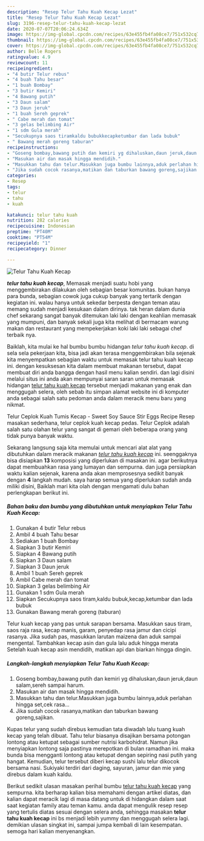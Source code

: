 ```yaml
---
description: "Resep Telur Tahu Kuah Kecap Lezat"
title: "Resep Telur Tahu Kuah Kecap Lezat"
slug: 3196-resep-telur-tahu-kuah-kecap-lezat
date: 2020-07-07T20:06:24.634Z
image: https://img-global.cpcdn.com/recipes/63e455fb4fa08ce7/751x532cq70/telur-tahu-kuah-kecap-foto-resep-utama.jpg
thumbnail: https://img-global.cpcdn.com/recipes/63e455fb4fa08ce7/751x532cq70/telur-tahu-kuah-kecap-foto-resep-utama.jpg
cover: https://img-global.cpcdn.com/recipes/63e455fb4fa08ce7/751x532cq70/telur-tahu-kuah-kecap-foto-resep-utama.jpg
author: Belle Rogers
ratingvalue: 4.9
reviewcount: 11
recipeingredient:
- "4 butir Telur rebus"
- "4 buah Tahu besar"
- "1 buah Bombay"
- "3 butir Kemiri"
- "4 Bawang putih"
- "3 Daun salam"
- "3 Daun jeruk"
- "1 buah Sereh geprek"
- " Cabe merah dan tomat"
- "3 gelas belimbing Air"
- "1 sdm Gula merah"
- "Secukupnya saos tiramkaldu bubukkecapketumbar dan lada bubuk"
- " Bawang merah goreng taburan"
recipeinstructions:
- "Goseng bombay,bawang putih dan kemiri yg dihaluskan,daun jeruk,daun salam,sereh sampai harum."
- "Masukan air dan masak hingga mendidih."
- "Masukkan tahu dan telur.Masukkan juga bumbu lainnya,aduk perlahan hingga set,cek rasa..."
- "Jika sudah cocok rasanya,matikan dan taburkan bawang goreng,sajikan."
categories:
- Resep
tags:
- telur
- tahu
- kuah

katakunci: telur tahu kuah 
nutrition: 282 calories
recipecuisine: Indonesian
preptime: "PT40M"
cooktime: "PT54M"
recipeyield: "1"
recipecategory: Dinner

---
```



![Telur Tahu Kuah Kecap](https://img-global.cpcdn.com/recipes/63e455fb4fa08ce7/751x532cq70/telur-tahu-kuah-kecap-foto-resep-utama.jpg)

<b><i>telur tahu kuah kecap</i></b>, Memasak menjadi suatu hobi yang menggembirakan dilakukan oleh sebagian besar komunitas. bukan hanya para bunda, sebagian cowok juga cukup banyak yang tertarik dengan kegiatan ini. walau hanya untuk sekedar berpesta dengan teman atau memang sudah menjadi kesukaan dalam dirinya. tak heran dalam dunia chef sekarang sangat banyak ditemukan laki laki dengan keahlian memasak yang mumpuni, dan banyak sekali juga kita melihat di bermacam warung makan dan restaurant yang mempekerjakan koki laki laki sebagai chef terbaik nya.

Baiklah, kita mulai ke hal bumbu bumbu hidangan <i>telur tahu kuah kecap</i>. di sela sela pekerjaan kita, bisa jadi akan terasa menggembirakan bila sejenak kita menyempatkan sebagian waktu untuk memasak telur tahu kuah kecap ini. dengan kesuksesan kita dalam membuat makanan tersebut, dapat membuat diri anda bangga dengan hasil menu kalian sendiri. dan lagi disini melalui situs ini anda akan mempunyai saran saran untuk memasak hidangan <u>telur tahu kuah kecap</u> tersebut menjadi makanan yang enak dan menggugah selera, oleh sebab itu simpan alamat website ini di komputer anda sebagai salah satu pedoman anda dalam meracik menu baru yang nikmat.

Telur Ceplok Kuah Tumis Kecap - Sweet Soy Sauce Stir Eggs Recipe Resep masakan sederhana, telur ceplok kuah kecap pedas. Telur Ceplok adalah salah satu olahan telur yang sangat di gemari oleh beberapa orang yang tidak punya banyak waktu.


Sekarang langsung saja kita memulai untuk mencari alat alat yang dibutuhkan dalam meracik makanan <u><i>telur tahu kuah kecap</i></u> ini. seenggaknya bisa disiapkan <b>13</b> komposisi yang diperlukan di masakan ini. agar berikutnya dapat membuahkan rasa yang lumayan dan sempurna. dan juga persiapkan waktu kalian sejenak, karena anda akan memprosesnya sedikit banyak dengan <b>4</b> langkah mudah. saya harap semua yang diperlukan sudah anda miliki disini, Baiklah mari kita olah dengan mengamati dulu bahan perlengkapan berikut ini.

<!--inarticleads1-->

##### Bahan baku dan bumbu yang dibutuhkan untuk menyiapkan Telur Tahu Kuah Kecap:

1. Gunakan 4 butir Telur rebus
1. Ambil 4 buah Tahu besar
1. Sediakan 1 buah Bombay
1. Siapkan 3 butir Kemiri
1. Siapkan 4 Bawang putih
1. Siapkan 3 Daun salam
1. Siapkan 3 Daun jeruk
1. Ambil 1 buah Sereh geprek
1. Ambil  Cabe merah dan tomat
1. Siapkan 3 gelas belimbing Air
1. Gunakan 1 sdm Gula merah
1. Siapkan Secukupnya saos tiram,kaldu bubuk,kecap,ketumbar dan lada bubuk
1. Gunakan  Bawang merah goreng (taburan)


Telur kuah kecap yang pas untuk sarapan bersama. Masukkan saus tiram, saos raja rasa, kecap manis, garam, penyedap rasa jamur dan cicipi rasanya. Jika sudah pas, masukkan larutan maizena dan aduk sampai mengental. Tambahkan kecap asin dan gula lalu aduk hingga merata Setelah kuah kecap asin mendidih, matikan api dan biarkan hingga dingin. 

<!--inarticleads2-->

##### Langkah-langkah menyiapkan Telur Tahu Kuah Kecap:

1. Goseng bombay,bawang putih dan kemiri yg dihaluskan,daun jeruk,daun salam,sereh sampai harum.
1. Masukan air dan masak hingga mendidih.
1. Masukkan tahu dan telur.Masukkan juga bumbu lainnya,aduk perlahan hingga set,cek rasa...
1. Jika sudah cocok rasanya,matikan dan taburkan bawang goreng,sajikan.


Kupas telur yang sudah direbus kemudian tata diwadah lalu tuang kuah kecap yang telah dibuat. Tahu telur biasanya disajikan bersama potongan lontong atau ketupat sebagai sumber nutrisi karbohidrat. Namun jika menyiapkan lontong saja pastinya merepotkan di bulan ramadhan ini. maka bunda bisa mengganti lontong atau ketupat dengan sepiring nasi putih yang hangat. Kemudian, telur tersebut diberi kecap sushi lalu telur dikocok bersama nasi. Sukiyaki terdiri dari daging, sayuran, jamur dan mie yang direbus dalam kuah kaldu. 

Berikut sedikit ulasan masakan perihal bumbu <u>telur tahu kuah kecap</u> yang sempurna. kita berharap kalian bisa memahami dengan artikel diatas, dan kalian dapat meracik lagi di masa datang untuk di hidangkan dalam saat saat kegiatan family atau teman kamu. anda dapat mengulik resep resep yang tertulis diatas sesuai dengan selera anda, sehingga masakan <b>telur tahu kuah kecap</b> ini bs menjadi lebih yummy dan menggugah selera lagi. demikian ulasan singkat ini, sampai jumpa kembali di lain kesempatan. semoga hari kalian menyenangkan.
